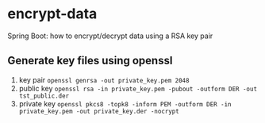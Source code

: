 # encrypt-data
Spring Boot: how to encrypt/decrypt data using a RSA key pair 
## Generate key files using openssl
1. key pair
`openssl genrsa -out private_key.pem 2048`
1. public key
`openssl rsa -in private_key.pem -pubout -outform DER -out tst_public.der`
1. private key
`openssl pkcs8 -topk8 -inform PEM -outform DER -in private_key.pem -out private_key.der -nocrypt`
